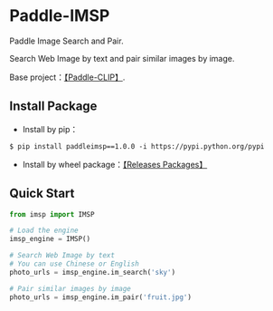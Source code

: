 # Paddle-IMSP
Paddle Image Search and Pair. 

Search Web Image by text and pair similar images by image.

Base project：[【Paddle-CLIP】](https://github.com/AgentMaker/Paddle-CLIP).

## Install Package
* Install by pip：
```shell
$ pip install paddleimsp==1.0.0 -i https://pypi.python.org/pypi 
```
* Install by wheel package：[【Releases Packages】](https://github.com/AgentMaker/Paddle-IMSP/releases)

## Quick Start
```python
from imsp import IMSP

# Load the engine
imsp_engine = IMSP()

# Search Web Image by text
# You can use Chinese or English
photo_urls = imsp_engine.im_search('sky')

# Pair similar images by image
photo_urls = imsp_engine.im_pair('fruit.jpg')
```